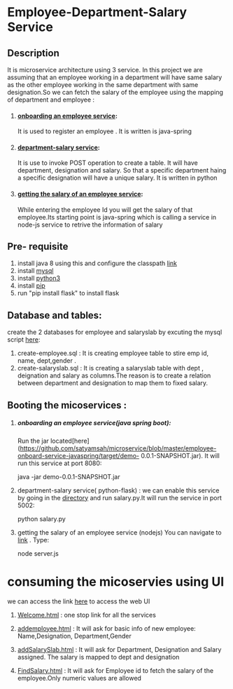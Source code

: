 
# Employee-Department-Salary Service
## Description
It is microservice architecture using 3 service. In this project we are assuming that an employee working in a department will have same salary as the other employee working in the same department with same designation.So we can fetch the salary of the employee using the mapping of department and employee :
1) #### [onboarding an employee service](https://github.com/satyamsah/microservice/tree/master/employee-onboard-service-javaspring): 
   It is used to register an employee . It is written is java-spring
2) #### [department-salary service](https://github.com/satyamsah/microservice/tree/master/create-deptmentandsalary-service-python):
   It is use to invoke POST operation to create a table. It will have department, designation and salary. So that a specific department haing a specific designation will have a unique salary. It is written in python
3) #### [getting the salary of an employee service](https://github.com/satyamsah/microservice/tree/master/fetch-salary-service-nodejs): 
   While entering the employee Id you will get the salary of that employee.Its starting point is java-spring which is calling a service    in node-js service to retrive the information of salary


## Pre- requisite 
1)  install java 8 using this and configure the classpath [link](http://www.oracle.com/technetwork/java/javase/downloads/jdk8-downloads-2133151.html)
2) install [mysql](https://dev.mysql.com/downloads/mysql/)
3) install [python3](https://www.python.org/downloads/)
4) install [pip](https://pip.pypa.io/en/stable/installing/)
5) run "pip install flask" to install flask 

## Database and tables:
create the 2 databases for employee and salaryslab by excuting the mysql script [here](https://github.com/satyamsah/microservice/tree/master/sqlscript):

1) create-employee.sql : It is creating employee table to stire emp id, name, dept,gender . 
2) create-salaryslab.sql : It is creating a salaryslab table with dept , deignation and salary as columns.The reason is to create a relation between department and designation to map them to fixed salary.


## Booting the micoservices :
1) ##### onboarding an employee service(java spring boot):
   Run the jar located[here](https://github.com/satyamsah/microservice/blob/master/employee-onboard-service-javaspring/target/demo-     0.0.1-SNAPSHOT.jar). It will run this service at port 8080:
   
   java -jar demo-0.0.1-SNAPSHOT.jar

2) department-salary service( python-flask) : we can enable this service by going in the [directory](https://github.com/satyamsah/microservice/blob/master/create-deptmentandsalary-service-python/salary.py) and run salary.py.It will run the service in port 5002:

   python salary.py

3) getting the salary of an employee service (nodejs) You can navigate to [link](https://github.com/satyamsah/microservice/tree/master/fetch-salary-service-nodejs) . Type:
   
   node server.js

# consuming the micoservies using UI
we can access the link [here](https://github.com/satyamsah/microservice/tree/master/web) to access the web UI

1) [Welcome.html](https://github.com/satyamsah/microservice/blob/master/web/Welcome.html) : one stop link for all the services

2) [addemployee.html](https://github.com/satyamsah/microservice/blob/master/web/addemployee.html) : It will ask for basic info of new employee: Name,Designation, Department,Gender

3) [addSalarySlab.html](https://github.com/satyamsah/microservice/blob/master/web/addSalarySlab.html) : It will ask for Department, Designation and Salary assigned. The salary is mapped to dept and designation

4) [FindSalary.html](https://github.com/satyamsah/microservice/blob/master/web/FindSalary.html) : It will ask for Employee id to fetch the salary of the employee.Only numeric values are allowed

